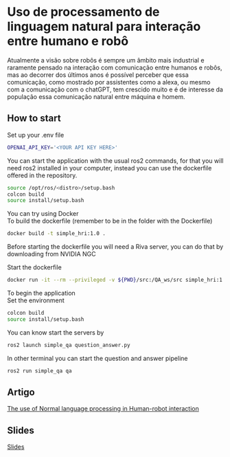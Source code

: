 # Uso de processamento de linguagem natural para interação entre humano e robô
Atualmente a visão sobre robôs é sempre um âmbito mais industrial e raramente pensado na interação com comunicação entre humanos e robôs, mas ao decorrer dos últimos anos é possível perceber que essa comunicação, como mostrado por assistentes como a alexa, ou mesmo com a comunicação com o chatGPT, tem crescido muito e é de interesse da população essa comunicação natural entre máquina e homem.

## How to start
Set up your .env file
```sh
OPENAI_API_KEY='<YOUR API KEY HERE>'
```

You can start the application with the usual ros2 commands, for that you will need ros2 installed in your computer, instead you can use the dockerfile offered in the repository.
```sh
source /opt/ros/<distro>/setup.bash
colcon build
source install/setup.bash
```

You can try using Docker \
To build the dockerfile (remember to be in the folder with the Dockerfile)
```sh
docker build -t simple_hri:1.0 .
```

Before starting the dockerfile you will need a Riva server, you can do that by downloading from NVIDIA NGC

Start the dockerfile

```sh
docker run -it --rm --privileged -v ${PWD}/src:/QA_ws/src simple_hri:1.0
```

To begin the application \
Set the environment
```sh
colcon build
source install/setup.bash
```

You can know start the servers by
```sh
ros2 launch simple_qa question_answer.py
```

In other terminal you can start the question and answer pipeline
```sh
ros2 run simple_qa qa
```
## Artigo
[The use of Normal language processing in Human-robot interaction](https://docs.google.com/document/d/1ervE7q6R8rKWfHUToJU5DKjqzcGiPN-L9vvx0U6cPo0/edit?usp=sharing)

## Slides
[Slides](https://www.canva.com/design/DAF6pNGYe-c/S6yoU1TEf7UBl9AAQjRHyg/edit?utm_content=DAF6pNGYe-c&utm_campaign=designshare&utm_medium=link2&utm_source=sharebutton)
